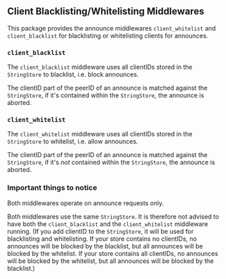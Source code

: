## Client Blacklisting/Whitelisting Middlewares

This package provides the announce middlewares `client_whitelist` and `client_blacklist` for blacklisting or whitelisting clients for announces.

### `client_blacklist`

The `client_blacklist` middleware uses all clientIDs stored in the `StringStore` to blacklist, i.e. block announces.

The clientID part of the peerID of an announce is matched against the `StringStore`, if it's contained within the `StringStore`, the announce is aborted.

### `client_whitelist`

The `client_whitelist` middleware uses all clientIDs stored in the `StringStore` to whitelist, i.e. allow announces.

The clientID part of the peerID of an announce is matched against the `StringStore`, if it's _not_ contained within the `StringStore`, the announce is aborted.

### Important things to notice

Both middlewares operate on announce requests only.

Both middlewares use the same `StringStore`.
It is therefore not advised to have both the `client_blacklist` and the `client_whitelist` middleware running.
(If you add clientID to the `StringStore`, it will be used for blacklisting and whitelisting.
If your store contains no clientIDs, no announces will be blocked by the blacklist, but all announces will be blocked by the whitelist.
If your store contains all clientIDs, no announces will be blocked by the whitelist, but all announces will be blocked by the blacklist.)